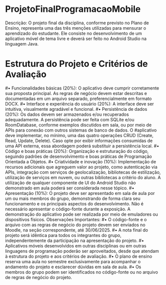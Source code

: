 # ProjetoFinalProgramacaoMobile
Descrição: O projeto final da disciplina, conforme previsto no Plano de Ensino, representa uma das três menções utilizadas para mensurar o aprendizado do estudante. 
Ele consiste no desenvolvimento de um aplicativo móvel de tema livre e deverá ser feito no Android Studio na linguagem Java.

# Estrutura do Projeto e Critérios de Avaliação

#•	Funcionalidades básicas (20%): O aplicativo deve cumprir corretamente sua proposta principal. As regras de negócio devem estar descritas e documentadas em um arquivo separado, preferencialmente em formato DOCX.
#•	Interface e experiência do usuário (20%): A interface deve ser intuitiva, visualmente agradável e funcional.
#•	Persistência de dados (20%): Os dados devem ser armazenados e/ou recuperados adequadamente. A persistência pode ser feita com SQLite e/ou RoomDatabase, conforme exemplos discutidos em sala, ou por meio de APIs para conexão com outros sistemas de banco de dados. O #aplicativo deve implementar, no mínimo, uma das quatro operações CRUD (Create, Read, Update, Delete). Caso opte por exibir informações consumidas de uma API externa, essa abordagem poderá substituir a persistência local.
#•	Código e boas práticas (20%): Organização e estruturação do código, seguindo padrões de desenvolvimento e boas práticas de Programação Orientada a Objetos.
#•	Criatividade e inovação (10%): Implementação de recursos adicionais que agreguem valor ao projeto, como autenticação via APIs, integração com serviços de geolocalização, bibliotecas de estilização, utilização de serviços em nuvem, ou outras bibliotecas a critério do aluno. A utilização de qualquer componente de UI do Android Studio não demonstrado em aula poderá ser considerada nesse tópico.
#•	Apresentação (10%): O projeto deve ser apresentado em sala de aula por um ou mais membros do grupo, demonstrando de forma clara seu funcionamento e os principais aspectos do desenvolvimento. Não é necessário apresentar o código-fonte durante a exposição. A demonstração do aplicativo pode ser realizada por meio de emuladores ou dispositivos físicos.
Observações Importantes:
#•	O código-fonte e o arquivo com as regras de negócio do projeto devem ser enviados no Moodle, na seção correspondente, até 30/06/2025.
#•	A nota final do projeto será idêntica para todos os integrantes do grupo, independentemente da participação na apresentação do projeto.
#•	Aplicativos móveis desenvolvidos em outras disciplinas ou em outras linguagens de programação poderão ser aproveitados, desde que atendam à estrutura do projeto e aos critérios de avaliação.
#•	O plano de ensino reserva uma aula no semestre exclusivamente para acompanhar o andamento do projeto e esclarecer dúvidas em sala de aula.
#•	Os membros do grupo podem ser identificados no código-fonte ou no arquivo de regras de negócio do projeto.



